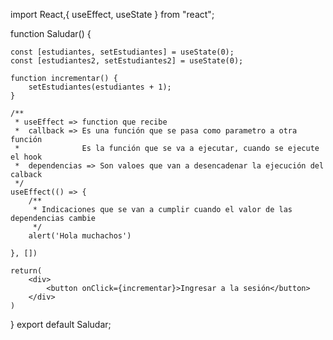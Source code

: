 import React,{ useEffect, useState } from "react";

function Saludar() {

    const [estudiantes, setEstudiantes] = useState(0);
    const [estudiantes2, setEstudiantes2] = useState(0);

    function incrementar() {
        setEstudiantes(estudiantes + 1);
    }

    /**
     * useEffect => function que recibe
     *  callback => Es una función que se pasa como parametro a otra función
     *              Es la función que se va a ejecutar, cuando se ejecute el hook
     *  dependencias => Son valoes que van a desencadenar la ejecución del calback
     */
    useEffect(() => {
        /**
         * Indicaciones que se van a cumplir cuando el valor de las dependencias cambie
         */
        alert('Hola muchachos')
        
    }, [])

    return(
        <div>
            <button onClick={incrementar}>Ingresar a la sesión</button>
        </div>
    )
}
export default Saludar;
